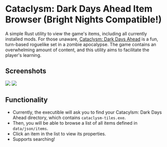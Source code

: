 # Cataclysm: Dark Days Ahead Item Browser (Bright Nights Compatible!)
A simple Rust utility to view the game's items, including all currently installed mods. For those unaware, [Cataclysm: Dark Days Ahead](https://cataclysmdda.org/) is a fun, turn-based roguelike set in a zombie apocalypse. The game contains an overwhelming amount of content, and this utility aims to facilitate the player's learning.

## Screenshots
![](https://i.imgur.com/07v5CHm.png)
![](https://i.imgur.com/fER5Quq.png)

## Functionality
- Currently, the executible will ask you to find your Catacylsm: Dark Days Ahead directory, which contains `cataclysm-tiles.exe`.
- Then, you will be able to browse a list of all items defined in `data/json/items`.
- Click an item in the list to view its properties.
- Supports searching!